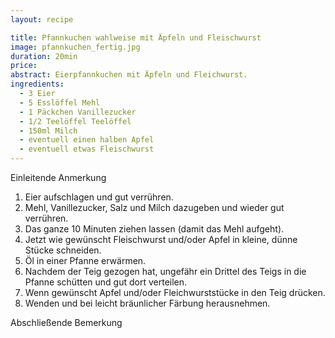 ```yaml
---
layout: recipe

title: Pfannkuchen wahlweise mit Äpfeln und Fleischwurst
image: pfannkuchen_fertig.jpg
duration: 20min
price: 
abstract: Eierpfannkuchen mit Äpfeln und Fleichwurst.
ingredients:
  - 3 Eier
  - 5 Esslöffel Mehl
  - 1 Päckchen Vanillezucker
  - 1/2 Teelöffel Teelöffel
  - 150ml Milch
  - eventuell einen halben Apfel
  - eventuell etwas Fleischwurst	
---
```


Einleitende Anmerkung

1. Eier aufschlagen und gut verrühren.
2. Mehl, Vanillezucker, Salz und Milch dazugeben und wieder gut verrühren.
3. Das ganze 10 Minuten ziehen lassen (damit das Mehl aufgeht).
4. Jetzt wie gewünscht Fleischwurst und/oder Apfel in kleine, dünne Stücke schneiden.
5. Öl in einer Pfanne erwärmen.
6. Nachdem der Teig gezogen hat, ungefähr ein Drittel des Teigs in die Pfanne schütten und gut dort verteilen.
7. Wenn gewünscht Apfel und/oder Fleichwurststücke in den Teig drücken.
8. Wenden und bei leicht bräunlicher Färbung herausnehmen.

Abschließende Bemerkung